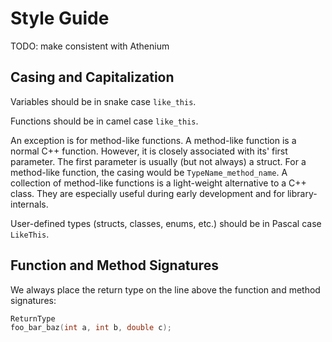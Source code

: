 # Style Guide

TODO: make consistent with Athenium

## Casing and Capitalization

Variables should be in snake case `like_this`. 

Functions should be in camel case `like_this`.

An exception is for method-like functions.
A method-like function is a normal C++ function.
However, it is closely associated with its' first parameter.
The first parameter is usually (but not always) a struct.
For a method-like function, the casing would be `TypeName_method_name`.
A collection of method-like functions is a light-weight alternative to a C++ class.
They are especially useful during early development and for library-internals.

User-defined types (structs, classes, enums, etc.) should be in Pascal case `LikeThis`.

## Function and Method Signatures

We always place the return type on the line above the function and method signatures:

```cpp
ReturnType
foo_bar_baz(int a, int b, double c);
```



